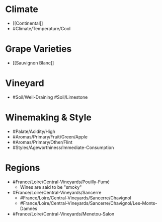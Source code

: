 # Climate
- [[Continental]]
- #Climate/Temperature/Cool
# Grape Varieties
- [[Sauvignon Blanc]]
# Vineyard
- #Soil/Well-Draining #Soil/Limestone 
# Winemaking & Style
- #Palate/Acidity/High
- #Aromas/Primary/Fruit/Green/Apple
- #Aromas/Primary/Other/Flint 
- #Styles/Ageworthiness/Immediate-Consumption
# Regions
- #France/Loire/Central-Vineyards/Pouilly-Fumé
	- Wines are said to be "smoky"
- #France/Loire/Central-Vineyards/Sancerre
	- #France/Loire/Central-Vineyards/Sancerre/Chavignol
	- #France/Loire/Central-Vineyards/Sancerre/Chavignol/Les-Monts-Damnés
- #France/Loire/Central-Vineyards/Menetou-Salon